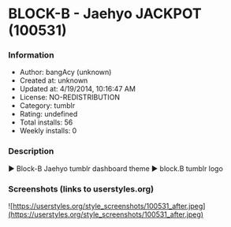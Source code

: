 # BLOCK-B - Jaehyo JACKPOT (100531)

### Information
- Author: bangAcy (unknown)
- Created at: unknown
- Updated at: 4/19/2014, 10:16:47 AM
- License: NO-REDISTRIBUTION
- Category: tumblr
- Rating: undefined
- Total installs: 56
- Weekly installs: 0


### Description
► Block-B Jaehyo tumblr dashboard theme 
► block.B tumblr logo


### Screenshots (links to userstyles.org)
![https://userstyles.org/style_screenshots/100531_after.jpeg](https://userstyles.org/style_screenshots/100531_after.jpeg)



